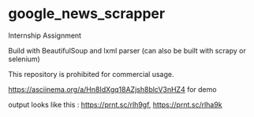 # google_news_scrapper
Internship Assignment

Build with BeautifulSoup and lxml parser (can also be built with scrapy or selenium)

This repository is prohibited for commercial usage.

https://asciinema.org/a/Hn8IdXgq18AZjsh8blcV3nHZ4 for demo

output looks like this : https://prnt.sc/rlh9gf, https://prnt.sc/rlha9k
